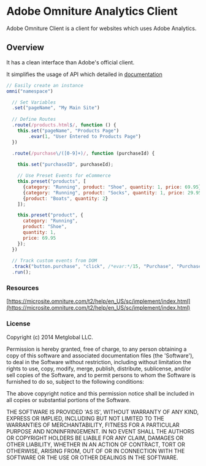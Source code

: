 # Adobe Omniture Analytics Client

Adobe Omniture Client is a client for websites which uses Adobe Analytics.

## Overview

It has a clean interface than Adobe's official client.

It simplifies the usage of API which detailed in [documentation](https://microsite.omniture.com/t2/help/en_US/sc/implement/index.html)

```javascript
// Easily create an instance
omni("namespace")

  // Set Variables
  .set("pageName", "My Main Site")
  
  // Define Routes
  .route(/products.html$/, function () {
    this.set("pageName", "Products Page")
        .evar(1, "User Entered to Products Page")
  })

  .route(/purchase\/([0-9]+)/, function (purchaseId) {
    
    this.set("purchaseID", purchaseId);

    // Use Preset Events for eCommerce
    this.preset("products", [
      {category: "Running", product: "Shoe", quantity: 1, price: 69.95},
      {category: "Running", product: "Socks", quantity: 1, price: 29.95, events: {1: "34.99"}},
      {product: "Boats", quantity: 2}
    ]);

    this.preset("product", {
      category: "Running",
      product: "Shoe",
      quantity: 1,
      price: 69.95
    });
  })
  
  // Track custom events from DOM
  .track("button.purchase", "click", /*evar:*/15, "Purchase", "Purchase Button Clicked");
  .run();
```

### Resources
[https://microsite.omniture.com/t2/help/en_US/sc/implement/index.html](https://microsite.omniture.com/t2/help/en_US/sc/implement/index.html)

### License

Copyright (c) 2014 Metglobal LLC.

Permission is hereby granted, free of charge, to any person obtaining a copy of this software and associated documentation files (the 'Software'), to deal in the Software without restriction, including without limitation the rights to use, copy, modify, merge, publish, distribute, sublicense, and/or sell copies of the Software, and to permit persons to whom the Software is furnished to do so, subject to the following conditions:

The above copyright notice and this permission notice shall be included in all copies or substantial portions of the Software.

THE SOFTWARE IS PROVIDED 'AS IS', WITHOUT WARRANTY OF ANY KIND, EXPRESS OR IMPLIED, INCLUDING BUT NOT LIMITED TO THE WARRANTIES OF MERCHANTABILITY, FITNESS FOR A PARTICULAR PURPOSE AND NONINFRINGEMENT. IN NO EVENT SHALL THE AUTHORS OR COPYRIGHT HOLDERS BE LIABLE FOR ANY CLAIM, DAMAGES OR OTHER LIABILITY, WHETHER IN AN ACTION OF CONTRACT, TORT OR OTHERWISE, ARISING FROM, OUT OF OR IN CONNECTION WITH THE SOFTWARE OR THE USE OR OTHER DEALINGS IN THE SOFTWARE.
